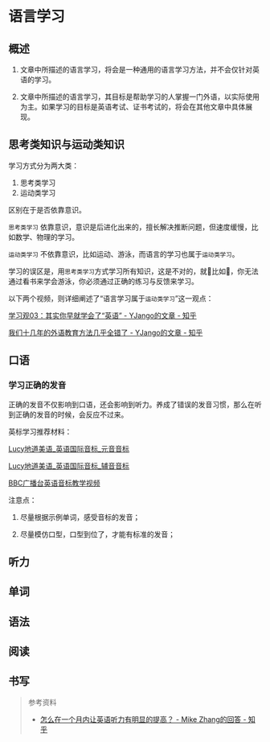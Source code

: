 # 语言学习

## 概述

1. 文章中所描述的语言学习，将会是一种通用的语言学习方法，并不会仅针对英语的学习。

2. 文章中所描述的语言学习，其目标是帮助学习的人掌握一门外语，以实际使用为主。如果学习的目标是英语考试、证书考试的，将会在其他文章中具体展现。

## 思考类知识与运动类知识

学习方式分为两大类：

1. 思考类学习
2. 运动类学习

区别在于是否依靠意识。

`思考类学习` 依靠意识，意识是后进化出来的，擅长解决推断问题，但速度缓慢，比如数学、物理的学习。

`运动类学习` 不依靠意识，比如运动、游泳，而语言的学习也属于`运动类学习`。


学习的误区是，用`思考类学习`方式学习所有知识，这是不对的，就比如，你无法通过看书来学会游泳，你必须通过正确的练习与反馈来学习。

以下两个视频，则详细阐述了“语言学习属于`运动类学习`”这一观点：

[学习观03：其实你早就学会了“英语” - YJango的文章 - 知乎](https://zhuanlan.zhihu.com/p/47064025)

[我们十几年的外语教育方法几乎全错了 - YJango的文章 - 知乎](https://zhuanlan.zhihu.com/p/51717106)

## 口语

### 学习正确的发音

正确的发音不仅影响到口语，还会影响到听力。养成了错误的发音习惯，那么在听到正确的发音的时候，会反应不过来。

英标学习推荐材料：

[Lucy地道美语_英语国际音标_元音音标](https://v.youku.com/v_show/id_XNDA4NDY3NzkzNg==.html?spm=a2h3j.8428770.3416059.1)

[Lucy地道美语_英语国际音标_辅音音标]()

[BBC广播台英语音标教学视频](https://v.qq.com/x/page/y0713xduc7s.html)

注意点：

1. 尽量根据示例单词，感受音标的发音；

2. 尽量模仿口型，口型到位了，才能有标准的发音；

## 听力

## 单词

## 语法

## 阅读

## 书写


> 参考资料
> - [怎么在一个月内让英语听力有明显的提高？ - Mike Zhang的回答 - 知乎](https://www.zhihu.com/question/24706380/answer/544485502)